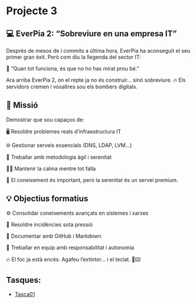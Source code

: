 # Projecte 3

## 💻 EverPia 2: “Sobreviure en una empresa IT”

Després de mesos de i commits a última hora, EverPia ha aconseguit el seu primer gran èxit.
Però com diu la llegenda del sector IT:

🧠 “Quan tot funciona, és que no ho has mirat prou bé.”

Ara arriba EverPia 2, on el repte ja no és construir… sinó sobreviure.
🔥 Els servidors cremen i vosaltres sou els bombers digitals.

## 🎯 Missió

Demostrar que sou capaços de:

🖥️ Resoldre problemes reals d’infraestructura IT

🌐 Gestionar serveis essencials (DNS, LDAP, LVM…)

🚀 Treballar amb metodologia àgil i serenitat

🧘‍♂️ Mantenir la calma mentre tot falla

💎 El coneixement és important, però la serenitat és un servei premium.

## 💡 Objectius formatius

⚙️ Consolidar coneixements avançats en sistemes i xarxes

🔧 Resoldre incidències sota pressió

📝 Documentar amb GitHub i Markdown

🤝 Treballar en equip amb responsabilitat i autonomia


🔥 El foc ja està encès.
Agafeu l’extintor… i el teclat. 🧯⌨️


## Tasques:
- [Tasca01](Tasca01)
